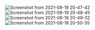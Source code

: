 ![Screenshot from 2021-08-19 20-47-42](https://user-images.githubusercontent.com/85872303/130111737-818cc1c5-5107-49ca-8a8a-ab102736fba8.png)
![Screenshot from 2021-08-19 20-48-45](https://user-images.githubusercontent.com/85872303/130111747-0cd75fd9-b301-4211-82b0-c0b2d7a7ce81.png)
![Screenshot from 2021-08-19 20-49-32](https://user-images.githubusercontent.com/85872303/130111760-c364af9d-d2bd-48ed-9859-3ded8a2f6c63.png)
![Screenshot from 2021-08-19 20-50-35](https://user-images.githubusercontent.com/85872303/130111767-e2e653f0-c552-4359-afbf-f0985d88f240.png)
